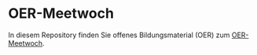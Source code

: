 # OER-Meetwoch

In diesem Repository finden Sie offenes Bildungsmaterial (OER) zum [OER-Meetwoch](https://www.uni-potsdam.de/de/oer/veranstaltungen/meetwoch).
